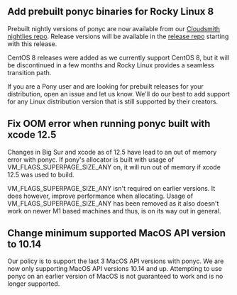 ## Add prebuilt ponyc binaries for Rocky Linux 8

Prebuilt nightly versions of ponyc are now available from our [Cloudsmith nightlies repo](https://cloudsmith.io/~ponylang/repos/nightlies/packages/). Release versions will be available in the [release repo](https://cloudsmith.io/~ponylang/repos/releases/packages/) starting with this release.

CentOS 8 releases were added as we currently support CentOS 8, but it will be discontinued in a few months and Rocky Linux provides a seamless transition path.

If you are a Pony user and are looking for prebuilt releases for your distribution, open an issue and let us know. We'll do our best to add support for any Linux distribution version that is still supported by their creators.

## Fix OOM error when running ponyc built with xcode 12.5

Changes in Big Sur and xcode as of 12.5 have lead to an out of memory error with ponyc. If pony's allocator is built with usage of VM_FLAGS_SUPERPAGE_SIZE_ANY on, it will run out of memory if xcode 12.5 was used to build.

VM_FLAGS_SUPERPAGE_SIZE_ANY isn't required on earlier versions. It does however, improve performance when allocating. Usage of VM_FLAGS_SUPERPAGE_SIZE_ANY has been removed as it also doesn't work on newer M1 based machines and thus, is on its way out in general.

## Change minimum supported MacOS API version to 10.14

Our policy is to support the last 3 MacOS API versions with ponyc. We are now only supporting MacOS API versions 10.14 and up. Attempting to use ponyc on an earlier version of MacOS is not guaranteed to work and is no longer supported.

